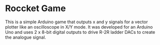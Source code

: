 # Roccket Game
This is a simple Arduino game that outputs x and y signals for a vector plotter like an oscilloscope in X/Y mode. 
It was developed for an Arduino Uno and uses 2 x 8-bit digital outputs to drive R-2R ladder DACs to create the analogue signal. 
